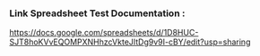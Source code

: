 ### Link Spreadsheet Test Documentation :

https://docs.google.com/spreadsheets/d/1D8HUC-SJT8hoKVvEQOMPXNHhzcVkteJItDg9v9I-cBY/edit?usp=sharing